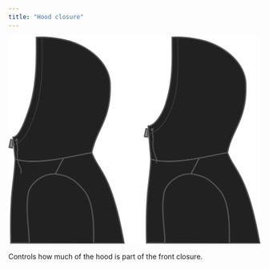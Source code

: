 ```yaml
---
title: "Hood closure"
---
```


![Hood closure](./hoodclosure.svg)

Controls how much of the hood is part of the front closure.




